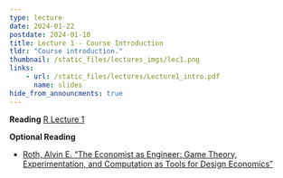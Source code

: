 ```yaml
---
type: lecture
date: 2024-01-22
postdate: 2024-01-10
title: Lecture 1 - Course Introduction
tldr: "Course introduction."
thumbnail: /static_files/lectures_imgs/lec1.png
links:
    - url: /static_files/lectures/Lecture1_intro.pdf
      name: slides
hide_from_announcments: true
---
```


**Reading**
[R Lecture 1](https://timroughgarden.org/f16/l/l1.pdf)


**Optional Reading**
- [Roth, Alvin E. “The Economist as Engineer: Game Theory, Experimentation, and Computation as Tools for Design Economics”](https://onlinelibrary.wiley.com/doi/pdf/10.1111/1468-0262.00335?casa_token=OwUeUEo81KIAAAAA:94vlVckyXre0EMcu5Hcqf30m86wqv3mN22p1a-Wlzyy6IcyqZXFwCmanW8Lbdu3Y9SvwX-1o0Et6Xw)